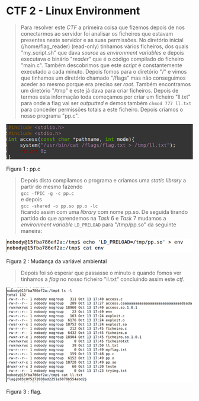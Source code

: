 # CTF 2 - Linux Environment

> Para resolver este _CTF_ a primeira coisa que fizemos depois de nos conectarmos ao servidor foi analisar os ficheiros que estavam presentes neste servidor e as suas permissões. No diretório inicial (/home/flag_reader) (read-only) tinhamos vários ficheiros, dos quais "my_script.sh" que dava _source_ as _environment variables_ e depois executava o binário "_reader_" que é o código compilado do ficheiro "main.c". Também descobrimos que este _script_ é constantemente executado a cada minuto. Depois fomos para o diretório "/" e vimos que tinhamos um diretório chamado "/flags" mas não conseguimos aceder ao mesmo porque era preciso ser _root_. Também encontramos um diretório "/tmp" e este já dava para criar ficheiros. Depois de termos esta informação toda começamos por criar um ficheiro "ll.txt" para onde a flag vai ser _outputted_ e demos também ``chmod 777 ll.txt`` para conceder permissões totais a este ficheiro. Depois criamos o nosso programa "pp.c".

![pp](images/ctf2/pp.png)

Figura 1 : pp.c

> Depois disto compilamos o programa e criamos uma _static library_ a partir do mesmo fazendo <br> ``gcc -fPIC -g -c pp.c`` <br> e depois <br>``gcc -shared -o pp.so pp.o -lc`` <br> ficando assim com uma _library_ com nome pp.so. De seguida tirando partido do que aprendemos na _Task_ 6 e _Task_ 7 mudamos a _environment variable_ ``LD_PRELOAD`` para "/tmp/pp.so" da seguinte maneira:

![ldpreload](images/ctf2/ldpreload.png)

Figura 2 : Mudança da variável ambiental

> Depois foi só esperar que passasse o minuto e quando fomos ver tinhamos a _flag_ no nosso ficheiro "ll.txt" concluindo assim este _ctf_.

![flag](images/ctf2/flag.png)

Figura 3 : flag.



